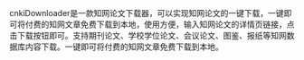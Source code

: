 cnkiDownloader是一款知网论文下载器，可以实现知网论文的一键下载，一键即可将付费的知网文章免费下载到本地，使用方便，输入知网论文的详情页链接，点击下载按钮即可。支持期刊论文、学校学位论文、会议论文、图鉴、报纸等知网数据库内容下载。一键即可将付费的知网文章免费下载到本地。
